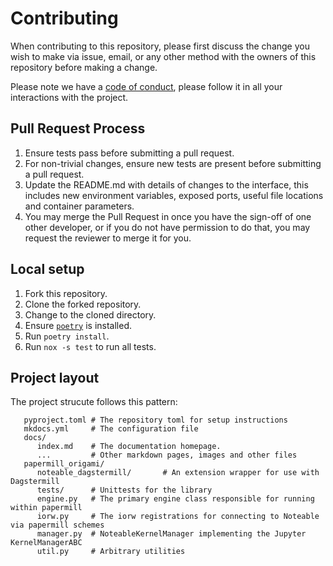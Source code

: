 # Contributing

When contributing to this repository, please first discuss the change you wish to make via issue,
email, or any other method with the owners of this repository before making a change. 

Please note we have a [code of conduct](./CODE_OF_CONDUCT.md), please follow it in all your interactions with the project.

## Pull Request Process

1. Ensure tests pass before submitting a pull request.
1. For non-trivial changes, ensure new tests are present before submitting a pull request.
1. Update the README.md with details of changes to the interface, this includes new environment 
   variables, exposed ports, useful file locations and container parameters.
1. You may merge the Pull Request in once you have the sign-off of one other developer, or if you 
   do not have permission to do that, you may request the reviewer to merge it for you.

## Local setup

1. Fork this repository.
2. Clone the forked repository.
3. Change to the cloned directory.
4. Ensure [`poetry`](https://python-poetry.org/docs/#installation) is installed.
5. Run `poetry install`.
6. Run `nox -s test` to run all tests.

## Project layout

The project strucute follows this pattern:

```
   pyproject.toml # The repository toml for setup instructions
   mkdocs.yml     # The configuration file
   docs/
      index.md    # The documentation homepage.
      ...         # Other markdown pages, images and other files
   papermill_origami/
      noteable_dagstermill/       # An extension wrapper for use with Dagstermill
      tests/      # Unittests for the library
      engine.py   # The primary engine class responsible for running within papermill
      iorw.py     # The iorw registrations for connecting to Noteable via papermill schemes
      manager.py  # NoteableKernelManager implementing the Jupyter KernelManagerABC
      util.py     # Arbitrary utilities
```
